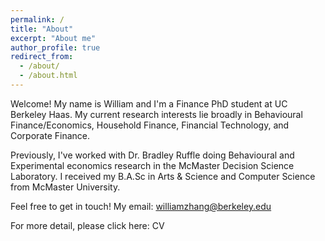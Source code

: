```yaml
---
permalink: /
title: "About"
excerpt: "About me"
author_profile: true
redirect_from: 
  - /about/
  - /about.html
---
```


Welcome! My name is William and I'm a Finance PhD student at UC Berkeley Haas. My current research interests lie broadly in Behavioural Finance/Economics, Household Finance, Financial Technology, and Corporate Finance. 

Previously, I've worked with Dr. Bradley Ruffle doing Behavioural and Experimental economics research in the McMaster Decision Science Laboratory. I received my B.A.Sc in Arts & Science and Computer Science from McMaster University.

Feel free to get in touch! My email: williamzhang@berkeley.edu

For more detail, please click here: CV
